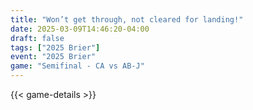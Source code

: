 ```yaml
---
title: "Won’t get through, not cleared for landing!"
date: 2025-03-09T14:46:20-04:00
draft: false
tags: ["2025 Brier"]
event: "2025 Brier"
game: "Semifinal - CA vs AB-J"
---
```

{{< game-details >}}
<!--more-->

